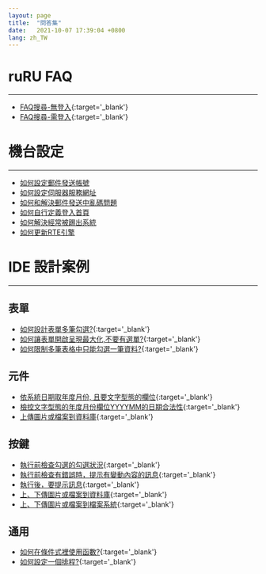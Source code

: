 ```yaml
---
layout: page
title:  "問答集"
date:   2021-10-07 17:39:04 +0800
lang: zh_TW
---
```


# ruRU FAQ
----
* [FAQ搜尋-無登入](https://sit-3.arcare-robot.com/ArcareEng/login.jsp?projectid={E5EBA580-4826-4FC8-BFF5-29F386FDE5EF}&corpid={C5D45758-D072-4606-A448-53273EBE7DD7}&langCode=950&prototypingForm=FX000300001145&account=doc&password=6mC4YR/uG/s=&userName=Document&OnlyShowForm=true){:target='_blank'} 
* [FAQ搜尋-需登入](https://sit-3.arcare-robot.com/ArcareEng/login.jsp){:target='_blank'} 

# 機台設定
----
* [如何設定郵件發送帳號](EMAIL/README.html)
* [如何設定伺服器服務網址](202103090001/README.html)
* [如何和解決郵件發送中亂碼問題](202103240001/README.html)
* [如何自行定義登入首頁](202109010001/README.html)
* [如何解決經常被踢出系統](202109020001/README.html)
* [如何更新RTE引擎](202109140001/README.html)



# IDE 設計案例 
----
## 表單

* [如何設計表單多筆勾選?](pdf/7-12在檢視表中使用勾選資訊.pdf){:target='_blank'}
* [如何讓表單開啟呈現最大化,不要有選單?](pdf/8-2-1啟動表單時開關首頁選單.pdf){:target='_blank'}
* [如何限制多筆表格中只能勾選一筆資料?](pdf/19-12在多筆表格中限制只能勾選一筆資料.pdf){:target='_blank'}
	

## 元件

* [依系統日期取年度月份, 且要文字型態的欄位](pdf/19-6在表單元件中預設系統年月_文字型態.pdf){:target='_blank'}
* [檢控文字型態的年度月份欄位YYYYMM的日期合法性](pdf/19-7在文字方塊元件上檢控YYYYMM的日期合法性.pdf){:target='_blank'}
* [上傳圖片或檔案到資料庫](pdf/9-6-3上傳檔案到資料庫.pdf){:target='_blank'}
	

## 按鍵

* [執行前檢查勾選的勾選狀況](pdf/11-2-8檢查勾選狀況.pdf){:target='_blank'}
* [執行前檢查有錯誤時，提示有變動內容的訊息](pdf/11-2-10動態訊息設定.pdf){:target='_blank'}
* [執行後，要提示訊息](pdf/11-1-5按鍵結束訊息.pdf){:target='_blank'}
* [上、下傳圖片或檔案到資料庫](pdf/11-12-7檔案傳輸_資料庫.pdf){:target='_blank'}
* [上、下傳圖片或檔案到檔案系統](pdf/11-12-14檔案傳輸_檔案系統.pdf){:target='_blank'}

	
## 通用

* [如何在條件式裡使用函數?](pdf/8-8條件式之函數設定.pdf){:target='_blank'}    
* [如何設定一個排程?](pdf/11-1-4按鍵列入排程.pdf){:target='_blank'}    
